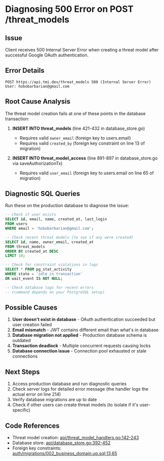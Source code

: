 # Diagnosing 500 Error on POST /threat_models

## Issue
Client receives 500 Internal Server Error when creating a threat model after successful Google OAuth authentication.

## Error Details
```
POST https://api.tmi.dev/threat_models 500 (Internal Server Error)
User: hobobarbarian@gmail.com
```

## Root Cause Analysis

The threat model creation fails at one of these points in the database transaction:

1. **INSERT INTO threat_models** (line 421-432 in database_store.go)
   - Requires valid `owner_email` (foreign key to users.email)
   - Requires valid `created_by` (foreign key constraint on line 13 of migration)

2. **INSERT INTO threat_model_access** (line 891-897 in database_store.go via saveAuthorizationTx)
   - Requires valid `user_email` (foreign key to users.email on line 65 of migration)

## Diagnostic SQL Queries

Run these on the production database to diagnose the issue:

```sql
-- Check if user exists
SELECT id, email, name, created_at, last_login
FROM users
WHERE email = 'hobobarbarian@gmail.com';

-- Check recent threat models (to see if any were created)
SELECT id, name, owner_email, created_at
FROM threat_models
ORDER BY created_at DESC
LIMIT 10;

-- Check for constraint violations in logs
SELECT * FROM pg_stat_activity
WHERE state = 'idle in transaction'
OR wait_event IS NOT NULL;

-- Check database logs for recent errors
-- (command depends on your PostgreSQL setup)
```

## Possible Causes

1. **User doesn't exist in database** - OAuth authentication succeeded but user creation failed
2. **Email mismatch** - JWT contains different email than what's in database
3. **Database migration not applied** - Production database schema is outdated
4. **Transaction deadlock** - Multiple concurrent requests causing locks
5. **Database connection issue** - Connection pool exhausted or stale connections

## Next Steps

1. Access production database and run diagnostic queries
2. Check server logs for detailed error message (the handler logs the actual error on line 214)
3. Verify database migrations are up to date
4. Check if other users can create threat models (to isolate if it's user-specific)

## Code References

- Threat model creation: [api/threat_model_handlers.go:142-243](api/threat_model_handlers.go#L142-L243)
- Database store: [api/database_store.go:392-452](api/database_store.go#L392-L452)
- Foreign key constraints: [auth/migrations/002_business_domain.up.sql:13,65](auth/migrations/002_business_domain.up.sql#L13-L65)
